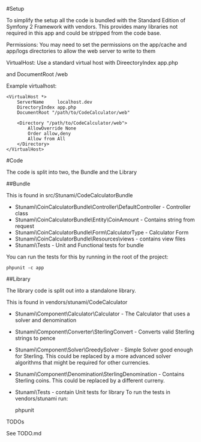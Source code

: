 #Setup

To simplify the setup all the code is bundled with the Standard Edition of Symfony 2 Framework with vendors.
This provides many libraries not required in this app and could be stripped from the code base.

Permissions: You may need to set the permissions on the app/cache and app/logs directories to allow the web server to write to them

VirtualHost: Use a standard virtual host with DireectoryIndex app.php

and DocumentRoot <theprojectroot>/web

Example virtualhost:

    <VirtualHost *>
        ServerName     localhost.dev
        DirectoryIndex app.php
        DocumentRoot "/path/to/CodeCalculator/web"

        <Directory "/path/to/CodeCalculator/web">
            AllowOverride None
            Order allow,deny
            Allow from All
        </Directory>
    </VirtualHost>

#Code

The code is split into two, the Bundle and the Library

##Bundle

This is found in src/Stunami/CodeCalculatorBundle

* Stunami\CoinCalculatorBundle\Controller\DefaultController - Controller class
* Stunami\CoinCalculatorBundle\Entity\CoinAmount - Contains string from request
* Stunami\CoinCalculatorBundle\Form\CalculatorType - Calculator Form
* Stunami\CoinCalculatorBundle\Resources\views - contains view files
* Stunami\Tests - Unit and Functional tests for bundle

You can run the tests for this by running in the root of the project:

    phpunit -c app

##Library

The library code is split out into a standalone library.

This is found in vendors/stunami/CodeCalculator

* Stunami\Component\Calculator\Calculator - The Calculator that uses a solver and denomination
* Stunami\Component\Converter\SterlingConvert - Converts valid Sterling strings to pence
* Stunami\Component\Solver\GreedySolver - Simple Solver good enough for Sterling. This could be replaced by a more advanced solver algorithms that might be required for other currencies.
* Stunami\Component\Denomination\SterlingDenomination - Contains Sterling coins. This could be replaced by a different curreny.
* Stunami\Tests - contain Unit tests for library
To run the tests in vendors/stunami run:

    phpunit

TODOs

See TODO.md